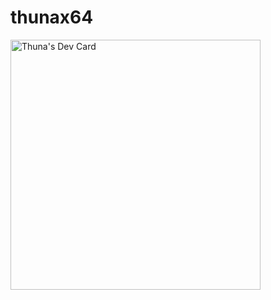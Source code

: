 # thunax64
<a href="https://app.daily.dev/thuna064"><img src="https://api.daily.dev/devcards/78e9c6d688ce40738003039e8a84957c.png?r=edw" width="400" alt="Thuna's Dev Card"/></a>
